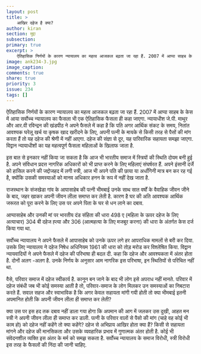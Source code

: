 ```yaml
---
layout: post
title: >
    आखिर दहेज है क्या?
author: kiran
section: मुद्दा
subsection:
primary: true
excerpt: >
    ऐतिहासिक निर्णयों के कारण न्यायालय का महत्व आजकल बढ़ता जा रहा हैं. 2007 में आप्पा साहब के केस में आया सर्वोच्च न्यायालय का फैसला भी एक ऐतिहासिक फैसला ही कहा जाएगा. न्यायाधीश जे.पी. माथुर और आर.वी रविन्द्रन की खंडपीठ ने अपने फैसले में कहा है ...
image: ank234-3.jpg
image_caption: 
comments: true
share: true
priority: 3
issue: 234
tags: []
---
```


ऐतिहासिक निर्णयों के कारण न्यायालय का महत्व आजकल बढ़ता जा रहा हैं. 2007 में आप्पा साहब के केस में आया सर्वोच्च न्यायालय का फैसला भी एक ऐतिहासिक फैसला ही कहा जाएगा. न्यायाधीश जे.पी. माथुर और आर.वी रविन्द्रन की खंडपीठ ने अपने फैसले में कहा है कि पति अगर आर्थिक संकट के समय, नितांत आवश्यक घरेलू खर्च या कृषक खाद खरीदने के लिए, अपनी पत्नी के मायके से किसी तरह से पैसों की मांग करता हैं तो यह दहेज की श्रेणी में नहीं आएगा. दहेज की संज्ञा से दूर, यह पारिवारिक सहायता समझा जाएगा. विद्वान न्यायाधीशों का यह महत्वपूर्ण फैसला महिलाओं के खिलाफ जाता है.

इस बात से इनकार नहीं किया जा सकता है कि आज भी भारतीय समाज में स्त्रियों की स्थिति दोयम बनी हुई है. अपने संविधान प्रदत्त नागरिक अधिकारों को भी प्राप्त करने के लिए महिलाएं संघर्षरत हैं. अपने इंसानी दर्जे को हासिल करने की जद्दोजहद में लगी स्त्री, आज भी अपने पति की छाया या अर्धांगिनी मात्र बन कर रह गई है, क्योंकि उसकी समस्याओं को मानव अधिकार हनन के रूप में नहीं देख जाता है.

राजस्थान के संजखेडा गांव के आपासाहेब की पत्नी भीमबाई उनके साथ सात वर्षों के वैवाहिक जीवन जीने के बाद, जहर खाकर अपनी जीवन लीला समाप्त कर लेती है. कारण है घर की अति आवश्यक आर्थिक जरूरत को पूरा करने के लिए उस पर अपने पिता के घर से धन लाने का दबाव.

आप्पासाहेब और उनकी मां पर भारतीय दंड संहिता की धारा 498 ए (महिला के ऊपर दहेज के लिए अत्याचार) 304 बी दहेज ह्त्या और 306 (आत्महत्या के लिए मजबूर करना) की धारा के अंतर्गत केस दर्ज किया गया था.

सर्वोच्च न्यायालय ने अपने फैसले में आपासाहेब को उनके ऊपर लगे हर आपराधिक मामलों से बरी कर दिया. उसके लिए न्यायालय ने दहेज निषेध अधिनियम 1961 की धारा को तोड़ मरोड कर विश्लेषित किया. विद्वान न्यायवादियों ने अपने फैसले में दहेज की परिभाषा ही बदल दी. कहा कि दहेज और आवश्यकता में अंतर होता है. दोनों अलग -अलग है. उनके निर्णय के अनुसार आम नागरिक इस परिभाषा, इन स्थितियों से परिचित नहीं था.  

वैसे, परिवार समाज में दहेज स्वीकार्य है. कानून बन जाने के बाद भी लोग इसे अपराध नहीं मानते. परिवार में दहेज संबंधी जब भी कोई समस्या आती है तो, परिवार-समाज के लोग मिलकर उन समस्याओं का निबटारा करते हैं. सवाल सहज और स्वाभाविक है कि अगर केवल सहायता मांगी गयी होती तो क्या भीमबाई इतनी अपमानित होती कि अपनी जीवन लीला ही समाप्त कर लेती?

क्या उस पर इस हद तक दबाव नहीं डाला गया होगा कि अपमान की आग में जलकर उस दुखी, आहत मन स्त्री ने अपनी जीवन लीला ही समाप्त कर डाली. पत्नी के परिवार वालों से पैसो की मांग (चाहे वह कोई भी काम हो) को दहेज नहीं कहेंगे तो क्या कहेंगे? दहेज से अभिप्राय आखिर होता क्या हैं? किसी से सहायता मांगने और दहेज की मानसिकता और उसके व्यवहारिक प्रभाव में गुणात्मक अंतर होती है. कोई भी संवेदनशील व्यक्ति इस अंतर के मर्म को समझ सकता है. सर्वोच्च न्यायालय के समाज विरोधी, स्त्री विरोधी इस तरह के फैसलों की निंदा की जानी चाहिए. 